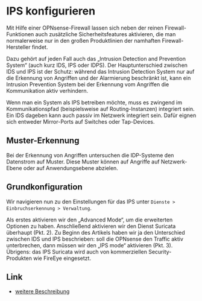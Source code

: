 # IPS konfigurieren

Mit Hilfe einer OPNsense-Firewall lassen sich neben der reinen Firewall-Funktionen auch zusätzliche Sicherheitsfeatures aktivieren, die man normalerweise nur in den großen Produktlinien der namhaften Firewall-Hersteller findet.

Dazu gehört auf jeden Fall auch das „Intrusion Detection and Prevention System“ (auch kurz IDS, IPS oder IDPS). Der Hauptunterschied zwischen IDS und IPS ist der Schutz: während das Intrusion Detection System nur auf die Erkennung von Angriffen und der Alarmierung beschränkt ist, kann ein Intrusion Prevention System bei der Erkennung vom Angriffen die Kommunikation aktiv verhindern.

Wenn man ein System als IPS betreiben möchte, muss es zwingend im Kommunikationspfad (beispielsweise auf Routing-Instanzen) integriert sein. Ein IDS dageben kann auch passiv im Netzwerk integriert sein. Dafür eignen sich entweder Mirror-Ports auf Switches oder Tap-Devices.

## Muster-Erkennung
Bei der Erkennung von Angriffen untersuchen die IDP-Systeme den Datenstrom auf Muster. Diese Muster können auf Angriffe auf Netzwerk-Ebene oder auf Anwendungsebene abzielen.

## Grundkonfiguration

Wir navigieren nun zu den Einstellungen für das IPS unter ``` Dienste > Einbruchserkennung > Verwaltung ```.

Als erstes aktivieren wir den „Advanced Mode“, um die erweiterten Optionen zu haben. Anschließend aktivieren wir den Dienst Suricata überhaupt (Pkt. 2). Zu Beginn des Artikels haben wir ja den Unterschied zwischen IDS und IPS beschrieben: soll die OPNsense den Traffic aktiv unterbrechen, dann müssen wir den „IPS mode“ aktivieren (Pkt. 3). Übrigens: das IPS Suricata wird auch von kommerziellen Security-Produkten wie FireEye eingesetzt.


## Link
+ [weitere Beschreibung](https://www.du-consult.de/opnsense-ips-konfigurieren/)
